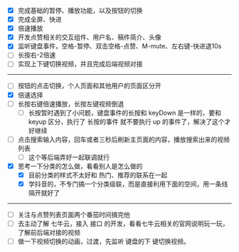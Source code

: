 * [x] 完成基础的暂停、播放功能，以及按钮的切换
* [x] 完成全屏、快进
* [x] 倍速播放
* [x] 开发点赞相关的交互组件、用户名、稿件简介、头像
* [x] 监听键盘事件，空格-暂停、双击空格-点赞、M-mute、左右键-快进退10s
* [ ] 长按右-2倍速
* [ ] 实现上下键切换视频，并且完成后端视频对接

---

* [ ] 按钮的点击切换，个人页面和其他用户的页面区分开
* [x] 倍速选择
* [ ] 长按右键倍速播放，长按左键视频倒退
  * [ ] 长按暂时遇到了小问题，键盘事件的长按和 keyDown 是一样的，要和 keyup 区分，执行了 长按的事件 就不要执行 up 的事件了，解决了这个才好继续
* [ ] 点击搜索输入内容，回车或者三秒后刷新主页面的内容，播放搜索出来的视频列表
  * [ ] 这个等后端弄好一起联调就行
* [x] 思考一下分类的怎么做，看看别人是怎么做的
  * [x] 目前分类的样式不太好和 热门、推荐的联系在一起
  * [x] 学抖音的，不专门搞一个分类级联，而是直接利用下面的空间，用一条线隔开就好了

---

* [ ] 关注与点赞列表页面两个番茄时间搞完他
* [ ] 去主动了解 七牛云，接入 接口 的开发，看看七牛云相关的官网说明玩一玩，了解前后端对接的视频
* [ ] 做一下视频切换的动画，过渡，先监听 键盘的下 键切换视频。